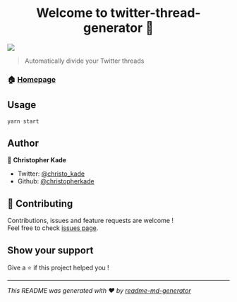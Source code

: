 <h1 align="center">Welcome to twitter-thread-generator 👋</h1>
<p>
  <img src="https://img.shields.io/badge/version-0.1.0-blue.svg?cacheSeconds=2592000" />
</p>

> Automatically divide your Twitter threads

### 🏠 [Homepage](https://github.com/christopherkade/twitter-thread-generator)

## Usage

```sh
yarn start
```

## Author

👤 **Christopher Kade**

* Twitter: [@christo_kade](https://twitter.com/christo_kade)
* Github: [@christopherkade](https://github.com/christopherkade)

## 🤝 Contributing

Contributions, issues and feature requests are welcome !<br />Feel free to check [issues page](https://github.com/christopherkade/twitter-thread-generator/issues).

## Show your support

Give a ⭐️ if this project helped you !

***
_This README was generated with ❤️ by [readme-md-generator](https://github.com/kefranabg/readme-md-generator)_
